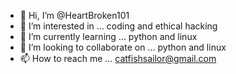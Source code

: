 - 👋 Hi, I’m @HeartBroken101
- 👀 I’m interested in ... coding and ethical hacking
- 🌱 I’m currently learning ... python and linux
- 💞️ I’m looking to collaborate on ... python and linux
- 📫 How to reach me ... catfishsailor@gmail.com

<!---
HeartBroken101/HeartBroken101 is a ✨ special ✨ repository because its `README.md` (this file) appears on your GitHub profile.
You can click the Preview link to take a look at your changes.
--->
